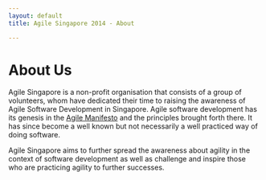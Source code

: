 ```yaml
---
layout: default
title: Agile Singapore 2014 - About 

---
```


<div class="about">
  <div class="container text-center">
    <h1 class="page-header">About Us</h1>
    <div class="row">
      <div class="col-md-1">
      </div>
      <div class="col-md-10 text-left">
          <p>Agile Singapore is a non-profit organisation that consists of a group of volunteers, whom have dedicated their time to raising the awareness of Agile Software Development in Singapore. Agile software development has its genesis in the <a href="http://agilemanifesto.org" target="_blank">Agile Manifesto</a> and the principles brought forth there. It has since become a well known but not necessarily a well practiced way of doing software.</p>
          <p>Agile Singapore aims to further spread the awareness about agility in the context of software development as well as challenge and inspire those who are practicing agility to further successes.</p>
      </div>
    </div>
  </div>
</div>

